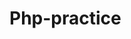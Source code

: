 # Php-practice

<?php
// Function to check if a number is a power of two
function is_Power_of_two($n)
{
    // Check if the bitwise AND of $n and $n - 1 equals 0
    if(($n & ($n - 1)) == 0)
    {
        // If true, $n is a power of 2
        return "$n is power of 2";
    }
    else
    {
        // If false, $n is not a power of 2
        return "$n is not power of 2";
    }
}
// Testing the function with different inputs
print_r(is_Power_of_two(4)."\n");
print_r(is_Power_of_two(36)."\n");
print_r(is_Power_of_two(16)."\n");
?>
